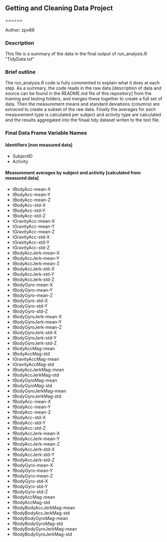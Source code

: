 ## Getting and Cleaning Data Project
======

Author: zpv89

### Description

This file is a summary of the data in the final output of run_analysis.R "TidyData.txt"

### Brief outline
The run_analysis.R code is fully commented to explain what it does at each step.
As a summary, the code reads in the raw data [description of data and source can be found in the README.md file of this repository] from the training and testing folders, and merges these together to create a full set of data. Then the measurement means and standard deviations (columns) are extraced to create a subset of the raw data. Finally the averages for each measurement type is calculated per subject and activity type are calculated and the results aggregated into the finaal tidy dataset writen to the text file. 

### Final Data Frame Variable Names
#### Identifiers [non measured data]
* SubjectID
* Activity
#### Measurement averages by subject and activity [calculated from measured data]
* tBodyAcc-mean-X   
* tBodyAcc-mean-Y
* tBodyAcc-mean-Z
* tBodyAcc-std-X           
* tBodyAcc-std-Y
* tBodyAcc-std-Z
* tGravityAcc-mean-X       
* tGravityAcc-mean-Y
* tGravityAcc-mean-Z
* tGravityAcc-std-X        
* tGravityAcc-std-Y
* tGravityAcc-std-Z
* tBodyAccJerk-mean-X      
* tBodyAccJerk-mean-Y
* tBodyAccJerk-mean-Z
* tBodyAccJerk-std-X       
* tBodyAccJerk-std-Y
* tBodyAccJerk-std-Z
* tBodyGyro-mean-X         
* tBodyGyro-mean-Y
* tBodyGyro-mean-Z
* tBodyGyro-std-X          
* tBodyGyro-std-Y
* tBodyGyro-std-Z
* tBodyGyroJerk-mean-X     
* tBodyGyroJerk-mean-Y
* tBodyGyroJerk-mean-Z
* tBodyGyroJerk-std-X      
* tBodyGyroJerk-std-Y
* tBodyGyroJerk-std-Z
* tBodyAccMag-mean         
* tBodyAccMag-std
* tGravityAccMag-mean
* tGravityAccMag-std       
* tBodyAccJerkMag-mean
* tBodyAccJerkMag-std
* tBodyGyroMag-mean        
* tBodyGyroMag-std
* tBodyGyroJerkMag-mean
* tBodyGyroJerkMag-std     
* fBodyAcc-mean-X
* fBodyAcc-mean-Y
* fBodyAcc-mean-Z          
* fBodyAcc-std-X
* fBodyAcc-std-Y
* fBodyAcc-std-Z           
* fBodyAccJerk-mean-X
* fBodyAccJerk-mean-Y
* fBodyAccJerk-mean-Z      
* fBodyAccJerk-std-X
* fBodyAccJerk-std-Y
* fBodyAccJerk-std-Z       
* fBodyGyro-mean-X
* fBodyGyro-mean-Y
* fBodyGyro-mean-Z         
* fBodyGyro-std-X
* fBodyGyro-std-Y
* fBodyGyro-std-Z          
* fBodyAccMag-mean
* fBodyAccMag-std
* fBodyBodyAccJerkMag-mean 
* fBodyBodyAccJerkMag-std
* fBodyBodyGyroMag-mean
* fBodyBodyGyroMag-std     
* fBodyBodyGyroJerkMag-mean
* fBodyBodyGyroJerkMag-std 